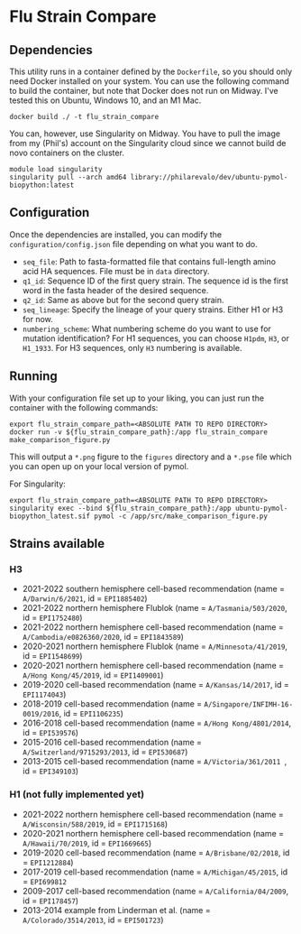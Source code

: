 # Flu Strain Compare

## Dependencies

This utility runs in a container defined by the `Dockerfile`, so you should only need Docker installed on your system. You can use the following command to build the container, but note that Docker does not run on Midway. I've tested this on Ubuntu, Windows 10, and an M1 Mac.

```
docker build ./ -t flu_strain_compare
```

You can, however, use Singularity on Midway. You have to pull the image from my (Phil's) account on the Singularity cloud since we cannot build de novo containers on the cluster.

```
module load singularity
singularity pull --arch amd64 library://philarevalo/dev/ubuntu-pymol-biopython:latest
```

## Configuration

Once the dependencies are installed, you can modify the `configuration/config.json` file depending on what you want to do.

* `seq_file`: Path to fasta-formatted file that contains full-length amino acid HA sequences. File must be in `data` directory.
* `q1_id`: Sequence ID of the first query strain. The sequence id is the first word in the fasta header of the desired sequence.
* `q2_id`: Same as above but for the second query strain.
* `seq_lineage`: Specify the lineage of your query strains. Either H1 or H3 for now.
* `numbering_scheme`: What numbering scheme do you want to use for mutation identification? For H1 sequences, you can choose `H1pdm`, `H3`, or `H1_1933`. For H3 sequences, only `H3` numbering is available.

## Running 

With your configuration file set up to your liking, you can just run the container with the following commands:

```
export flu_strain_compare_path=<ABSOLUTE PATH TO REPO DIRECTORY>
docker run -v ${flu_strain_compare_path}:/app flu_strain_compare make_comparison_figure.py
```

This will output a `*.png` figure to the `figures` directory and a `*.pse` file which you can open up on your local version of pymol.

For Singularity:

```
export flu_strain_compare_path=<ABSOLUTE PATH TO REPO DIRECTORY>
singularity exec --bind ${flu_strain_compare_path}:/app ubuntu-pymol-biopython_latest.sif pymol -c /app/src/make_comparison_figure.py
```

## Strains available
### H3
* 2021-2022 southern hemisphere cell-based recommendation (name = `A/Darwin/6/2021`, id = `EPI1885402`)
* 2021-2022 northern hemisphere Flublok (name = `A/Tasmania/503/2020`, id = `EPI1752480`)
* 2021-2022 northern hemisphere cell-based recommendation (name = `A/Cambodia/e0826360/2020`, id =  `EPI1843589`)
* 2020-2021 northern hemisphere Flublok (name = `A/Minnesota/41/2019`, id = `EPI1548699`)
* 2020-2021 northern hemisphere cell-based recommendation (name = `A/Hong Kong/45/2019`, id = `EPI1409001`) 
* 2019-2020 cell-based recommendation (name = `A/Kansas/14/2017`, id = `EPI1174043`)
* 2018-2019 cell-based recommendation (name = `A/Singapore/INFIMH-16-0019/2016`, id = `EPI1106235`)
* 2016-2018 cell-based recommendation (name = `A/Hong Kong/4801/2014`, id = `EPI539576`)
* 2015-2016 cell-based recommendation (name = `A/Switzerland/9715293/2013`, id = `EPI530687`)
* 2013-2015 cell-based recommendation (name = `A/Victoria/361/2011 `, id = `EPI349103`)
### H1 (not fully implemented yet)
* 2021-2022 northern hemisphere cell-based recommendation (name = `A/Wisconsin/588/2019`, id = `EPI1715168`)
* 2020-2021 northern hemisphere cell-based recommendation (name = `A/Hawaii/70/2019`, id = `EPI1669665`) 
* 2019-2020 cell-based recommendation (name = `A/Brisbane/02/2018`, id = `EPI1212884`)
* 2017-2019 cell-based recommendation (name = `A/Michigan/45/2015`, id = `EPI699812`
* 2009-2017 cell-based recommendation (name = `A/California/04/2009`, id = `EPI178457`)
* 2013-2014 example from Linderman et al. (name = `A/Colorado/3514/2013`, id = `EPI501723`)